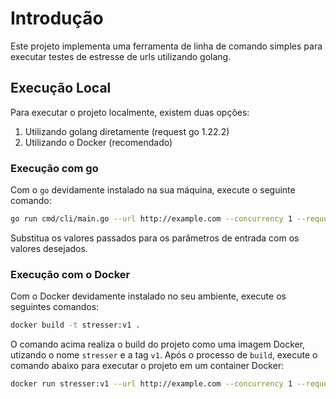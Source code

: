 # Introdução

Este projeto implementa uma ferramenta de linha de comando simples para executar testes de estresse de urls utilizando golang.

## Execução Local

Para executar o projeto localmente, existem duas opções:

1. Utilizando golang diretamente (request go 1.22.2)
2. Utilizando o Docker (recomendado)

### Execução com go

Com o `go` devidamente instalado na sua máquina, execute o seguinte comando:

```bash
go run cmd/cli/main.go --url http://example.com --concurrency 1 --requests 1
```

Substitua os valores passados para os parâmetros de entrada com os valores desejados.

### Execução com o Docker

Com o Docker devidamente instalado no seu ambiente, execute os seguintes comandos:

```bash
docker build -t stresser:v1 .
```

O comando acima realiza o build do projeto como uma imagem Docker, utizando o nome `stresser` e a tag `v1`. Após o processo de `build`, execute o comando abaixo para executar o projeto em um container Docker:

```bash
docker run stresser:v1 --url http://example.com --concurrency 1 --requests 1
```
